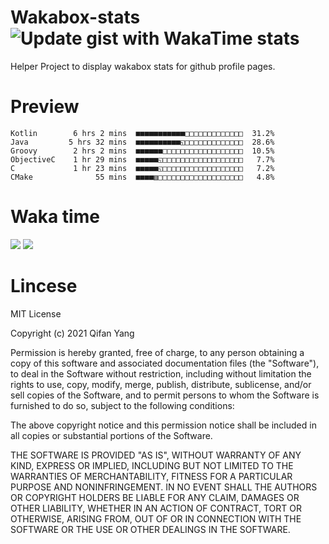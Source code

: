  # Wakabox-stats ![Update gist with WakaTime stats](https://github.com/underwindfall/wakabox-stats/workflows/Update%20gist%20with%20WakaTime%20stats/badge.svg)

  Helper Project to display wakabox stats for github profile pages. 
 # Preview 
  
  ```  
 Kotlin        6 hrs 2 mins  ■■■■■■■■■■■□□□□□□□□□□□□□  31.2%
Java         5 hrs 32 mins  ■■■■■■■■■■◱□□□□□□□□□□□□□  28.6%
Groovy        2 hrs 2 mins  ■■■■■■□□□□□□□□□□□□□□□□□□  10.5%
ObjectiveC    1 hr 29 mins  ■■■■■◱□□□□□□□□□□□□□□□□□□   7.7%
C             1 hr 23 mins  ■■■■■◱□□□□□□□□□□□□□□□□□□   7.2%
CMake              55 mins  ■■■■▥□□□□□□□□□□□□□□□□□□□   4.8% 
 ``` 
  
 
 
  
  # Waka time 

  ![](https://wakatime.com/share/@underwindfall/04fb31b6-0c1f-434d-b3a5-ac5e62f5364c.svg)
  ![](https://wakatime.com/share/@underwindfall/3d98f640-5c0f-4faf-b8df-1c48dec045b2.svg)
  
  # Lincese 

  MIT License

  Copyright (c) 2021 Qifan Yang
  
  Permission is hereby granted, free of charge, to any person obtaining a copy
  of this software and associated documentation files (the "Software"), to deal
  in the Software without restriction, including without limitation the rights
  to use, copy, modify, merge, publish, distribute, sublicense, and/or sell
  copies of the Software, and to permit persons to whom the Software is
  furnished to do so, subject to the following conditions:
  
  The above copyright notice and this permission notice shall be included in all
  copies or substantial portions of the Software.
  
  THE SOFTWARE IS PROVIDED "AS IS", WITHOUT WARRANTY OF ANY KIND, EXPRESS OR
  IMPLIED, INCLUDING BUT NOT LIMITED TO THE WARRANTIES OF MERCHANTABILITY,
  FITNESS FOR A PARTICULAR PURPOSE AND NONINFRINGEMENT. IN NO EVENT SHALL THE
  AUTHORS OR COPYRIGHT HOLDERS BE LIABLE FOR ANY CLAIM, DAMAGES OR OTHER
  LIABILITY, WHETHER IN AN ACTION OF CONTRACT, TORT OR OTHERWISE, ARISING FROM,
  OUT OF OR IN CONNECTION WITH THE SOFTWARE OR THE USE OR OTHER DEALINGS IN THE
  SOFTWARE.
